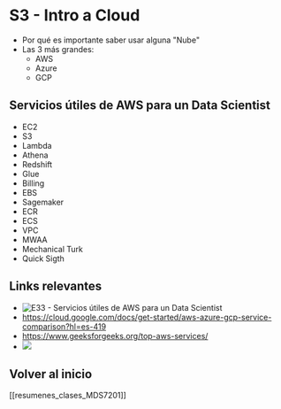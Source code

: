 # S3 - Intro a Cloud


- Por qué es importante saber usar alguna "Nube"
- Las 3 más grandes:
	- AWS
	- Azure
	- GCP
## Servicios útiles de AWS para un Data Scientist

- EC2
- S3
- Lambda
- Athena
- Redshift
- Glue
- Billing
- EBS
- Sagemaker 
- ECR 
- ECS 
- VPC 
- MWAA 
- Mechanical Turk 
- Quick Sigth


## Links relevantes

- ![E33 - Servicios útiles de AWS para un Data Scientist](https://www.youtube.com/watch?v=xeDjQgOdGb4&t=2716s "E33 - Servicios útiles de AWS para un Data Scientist")
- https://cloud.google.com/docs/get-started/aws-azure-gcp-service-comparison?hl=es-419
- https://www.geeksforgeeks.org/top-aws-services/
- ![](https://www.youtube.com/watch?v=JIbIYCM48to)

## Volver al inicio

[[resumenes_clases_MDS7201]]